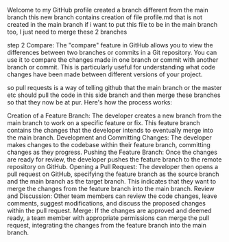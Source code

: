 Welcome to my GitHub profile
created  a branch different from the main branch
this new branch contains creation of file profile.md that is not created in the main branch
if i want to put this file to be in the main branch too, I just need to merge these 2 branches

step 2 
Compare: The "compare" feature in GitHub allows you to view the differences between two branches or commits in a Git repository. You can use it to compare the changes made in one branch or commit with another branch or commit. This is particularly useful for understanding what code changes have been made between different versions of your project.

so pull requests is a way  of telling github that the main branch or the master  etc should pull the  code in this side branch  and  then merge these branches so that they now be at pur.
Here's how the process works:

Creation of a Feature Branch: The developer creates a new branch from the main branch to work on a specific feature or fix. This feature branch contains the changes that the developer intends to eventually merge into the main branch.
Development and Committing Changes: The developer makes changes to the codebase within their feature branch, committing changes as they progress.
Pushing the Feature Branch: Once the changes are ready for review, the developer pushes the feature branch to the remote repository on GitHub.
Opening a Pull Request: The developer then opens a pull request on GitHub, specifying the feature branch as the source branch and the main branch as the target branch. This indicates that they want to merge the changes from the feature branch into the main branch.
Review and Discussion: Other team members can review the code changes, leave comments, suggest modifications, and discuss the proposed changes within the pull request.
Merge: If the changes are approved and deemed ready, a team member with appropriate permissions can merge the pull request, integrating the changes from the feature branch into the main branch.
